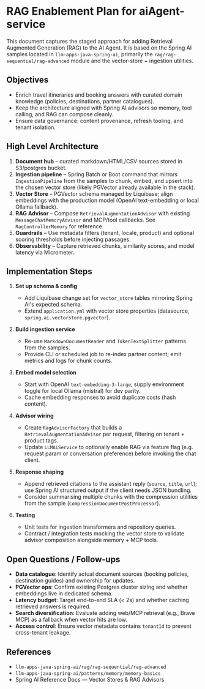 # RAG Enablement Plan for aiAgent-service

This document captures the staged approach for adding Retrieval Augmented Generation (RAG) to the AI Agent. It is based on the Spring AI samples located in `llm-apps-java-spring-ai`, primarily the `rag/rag-sequential/rag-advanced` module and the vector-store + ingestion utilities.

## Objectives
- Enrich travel itineraries and booking answers with curated domain knowledge (policies, destinations, partner catalogues).
- Keep the architecture aligned with Spring AI advisors so memory, tool calling, and RAG can compose cleanly.
- Ensure data governance: content provenance, refresh tooling, and tenant isolation.

## High Level Architecture
1. **Document hub** – curated markdown/HTML/CSV sources stored in S3/postgres bucket.
2. **Ingestion pipeline** – Spring Batch or Boot command that mirrors `IngestionPipeline` from the samples to chunk, embed, and upsert into the chosen vector store (likely PGVector already available in the stack).
3. **Vector Store** – PGVector schema managed by Liquibase; align embeddings with the production model (OpenAI text-embedding or local Ollama fallback).
4. **RAG Advisor** – Compose `RetrievalAugmentationAdvisor` with existing `MessageChatMemoryAdvisor` and MCP/tool callbacks. See `RagControllerMemory` for reference.
5. **Guardrails** – Use metadata filters (tenant, locale, product) and optional scoring thresholds before injecting passages.
6. **Observability** – Capture retrieved chunks, similarity scores, and model latency via Micrometer.

## Implementation Steps
1. **Set up schema & config**
   - Add Liquibase change set for `vector_store` tables mirroring Spring AI's expected schema.
   - Extend `application.yml` with vector store properties (datasource, `spring.ai.vectorstore.pgvector`).

2. **Build ingestion service**
   - Re-use `MarkdownDocumentReader` and `TokenTextSplitter` patterns from the samples.
   - Provide CLI or scheduled job to re-index partner content; emit metrics and logs for chunk counts.

3. **Embed model selection**
   - Start with OpenAI `text-embedding-3-large`; supply environment toggle for local Ollama (mistral) for dev parity.
   - Cache embedding responses to avoid duplicate costs (hash content).

4. **Advisor wiring**
   - Create `RagAdvisorFactory` that builds a `RetrievalAugmentationAdvisor` per request, filtering on tenant + product tags.
   - Update `LLMAiService` to optionally enable RAG via feature flag (e.g. request param or conversation preference) before invoking the chat client.

5. **Response shaping**
   - Append retrieved citations to the assistant reply (`source`, `title`, `url`); use Spring AI structured output if the client needs JSON bundling.
   - Consider summarising multiple chunks with the compression utilities from the sample (`CompressionDocumentPostProcessor`).

6. **Testing**
   - Unit tests for ingestion transformers and repository queries.
   - Contract / integration tests mocking the vector store to validate advisor composition alongside memory + MCP tools.

## Open Questions / Follow-ups
- **Data catalogue**: Identify actual document sources (booking policies, destination guides) and ownership for updates.
- **PGVector ops**: Confirm existing Postgres cluster sizing and whether embeddings live in dedicated schema.
- **Latency budget**: Target end-to-end SLA (< 2s) and whether caching retrieved answers is required.
- **Search diversification**: Evaluate adding web/MCP retrieval (e.g., Brave MCP) as a fallback when vector hits are low.
- **Access control**: Ensure vector metadata contains `tenantId` to prevent cross-tenant leakage.

## References
- `llm-apps-java-spring-ai/rag/rag-sequential/rag-advanced`
- `llm-apps-java-spring-ai/patterns/memory/memory-basics`
- Spring AI Reference Docs — Vector Stores & RAG Advisors
